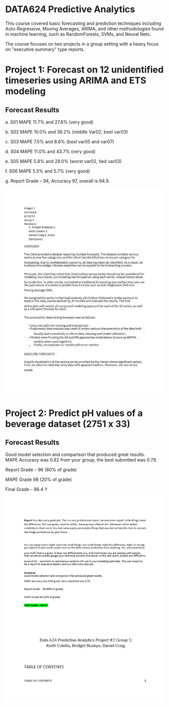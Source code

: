 # DATA624 Predictive Analytics

This course covered basic forecasting and prediction techniques including Auto-Regressive, Moving Averages, ARIMA, and other methodologies found in machine learning, such as RandomForests, SVMs, and Neural Nets.

The course focuses on two projects in a group setting with a heavy focus on "executive summary" type reports.

# Project 1: Forecast on 12 unidentified timeseries using ARIMA and ETS modeling

## Forecast Results
a.	S01 MAPE 11.7% and 27.8% (very good)

b.	S02 MAPE 10.0% and 36.2% (middle Var02, best var03)

c.	S03 MAPE 7.5% and 8.6% (best var05 and var07)

d.	S04 MAPE 11.0% and 43.7% (very good)

e.	S05  MAPE 5.8% and 29.0% (worst var02, tied var03)

f.	S06 MAPE 5.5% and 5.7% (very good)

g.	Report Grade – 94, Accuracy 97, overall is 94.9.   

![P1_Gif](Project_1/P1_Report.gif)

# Project 2: Predict pH values of a beverage dataset (2751 x 33)

## Forecast Results
Good model selection and comparison that produced great results.  
MAPE Accuracy was 0.82 from your group, the best submitted was 0.79.

Report Grade – 96 (80% of grade)

MAPE Grade 98 (20% of grade)

Final Grade – 96.4 !! 

![P2_Gif](Project_2/Project_2_feedback.gif)
